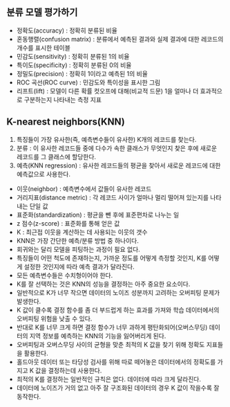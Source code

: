 ## 분류 모델 평가하기
- 정확도(accuracy) : 정확히 분류된 비율
- 혼동행렬(confusion matrix) : 분류에서 예측된 결과와 실제 결과에 대한 레코드의 개수를 표시한 테이블
- 민감도(sensitivity) : 정확히 분류된 1의 비율
- 특이도(specificity) : 정확히 분류된 0의 비율
- 정밀도(precision) : 정확히 1이라고 예측된 1의 비율
- ROC 곡선(ROC curve) : 민감도와 특이성을 표시한 그림
- 리프트(lift) : 모델이 다른 확률 컷오프에 대해(비교적 드문) 1을 얼마나 더 효과적으로 구분하는지 나타내는 측정 지표

## K-nearest neighbors(KNN)
1. 특징들이 가장 유사한(즉, 예측변수들이 유사한) K개의 레코드를 찾는다.
2. 분류 : 이 유사한 레코드들 중에 다수가 속한 클래스가 무엇인지 찾은 후에 새로운 레코드를 그 클래스에 할당한다.
3. 예측(KNN regression) : 유사한 레코드들의 평균을 찾아서 새로운 레코드에 대한 예측값으로 사용한다.
- 이웃(neighbor) : 예측변수에서 값들이 유사한 레코드
- 거리지표(distance metric) : 각 레코드 사이가 얼마나 멀리 떨어져 있는지를 나타내는 단일 값
- 표준화(standardization) : 평균을 뺀 후에 표준편차로 나누는 일
- z 점수(z-score) : 표준화를 통해 얻은 값
- K : 최근접 이웃을 계산하는 데 사용되는 이웃의 갯수
- KNN은 가장 간단한 예측/분류 방법 중 하나이다.
- 회귀와는 달리 모델을 피팅하는 과정이 필요 없다.
- 특징들이 어떤 척도에 존재하는지, 가까운 정도를 어떻게 측정할 것인지, K를 어떻게 설정한 것인지에 따라 예측 결과가 달라진다.
- 모든 예측변수들은 수치형이어야 한다.
- K를 잘 선택하는 것은 KNN의 성능을 결정하는 아주 중요한 요소이다.
- 일반적으로 K가 너무 작으면 데이터의 노이즈 성분까지 고려하는 오버피팅 문제가 발생한다.
- K 값이 클수록 결정 함수를 좀 더 부드럽게 하는 효과를 가져와 학습 데이터에서의 오버피팅 위험을 낮출 수 있다.
- 반대로 K를 너무 크게 하면 결정 함수가 너무 과하게 평탄화되어(오버스무딩) 데이터의 지역 정보를 예측하는 KNN의 기능을 잃어버리게 된다.
- 오버피팅과 오버스무딩 사이의 균형을 맞춘 최적의 K 값을 찾기 위해 정확도 지표들을 활용한다.
- 홀드아웃 데이터 또는 타당성 검사를 위해 따로 떼어놓은 데이터에서의 정확도를 가지고 K 값을 결정하는데 사용한다.
- 최적의 K를 결정하는 일반적인 규칙은 없다. 데이터에 따라 크게 달라진다.
- 데이터에 노이즈가 거의 없고 아주 잘 구조화된 데이터의 경우 K 값이 작을수록 잘 동작한다.